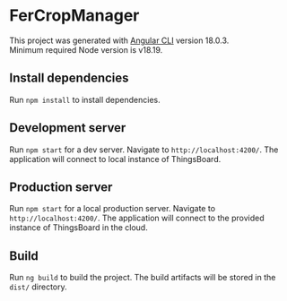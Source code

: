 # FerCropManager

This project was generated with [Angular CLI](https://github.com/angular/angular-cli) version 18.0.3.
<br>
Minimum required Node version is v18.19.

## Install dependencies

Run `npm install` to install dependencies.

## Development server

Run `npm start` for a dev server. Navigate to `http://localhost:4200/`. The application will connect to local instance of ThingsBoard.

## Production server

Run `npm start` for a local production server. Navigate to `http://localhost:4200/`. The application will connect to the provided instance of ThingsBoard in the cloud.

## Build

Run `ng build` to build the project. The build artifacts will be stored in the `dist/` directory.
